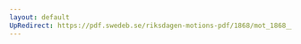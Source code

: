 ```yaml
---
layout: default
UpRedirect: https://pdf.swedeb.se/riksdagen-motions-pdf/1868/mot_1868__fk__00030/mot_1868__fk__00030_002.pdf
---
```

